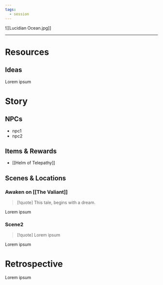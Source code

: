```yaml
---
tags:
  - session
---
```

![[Lucidian Ocean.jpg]]

---
# Resources
## Ideas
Lorem ipsum
# Story
## NPCs
- npc1
- npc2
## Items & Rewards
- [[Helm of Telepathy]]
## Scenes & Locations
### Awaken on [[The Valiant]]

>[!quote]
>This tale, begins with a dream.

Lorem ipsum
### Scene2

>[!quote]
>Lorem ipsum

Lorem ipsum
# Retrospective
Lorem ipsum